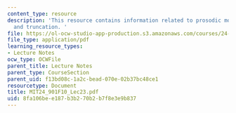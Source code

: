 ```yaml
---
content_type: resource
description: 'This resource contains information related to prosodic morphology: reduplication
  and truncation. '
file: https://ol-ocw-studio-app-production.s3.amazonaws.com/courses/24-901-language-and-its-structure-i-phonology-fall-2010/8fa106bee187b3b270b2b7f8e3e9b837_MIT24_901F10_Lec23.pdf
file_type: application/pdf
learning_resource_types:
- Lecture Notes
ocw_type: OCWFile
parent_title: Lecture Notes
parent_type: CourseSection
parent_uid: f13bd08c-1a2c-bead-070e-02b37bc48ce1
resourcetype: Document
title: MIT24_901F10_Lec23.pdf
uid: 8fa106be-e187-b3b2-70b2-b7f8e3e9b837
---
```

